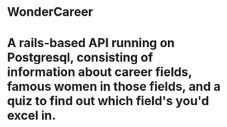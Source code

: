 # WonderCareer

# A rails-based API running on Postgresql, consisting of information about career fields, famous women in those fields, and a quiz to find out which field's you'd excel in.